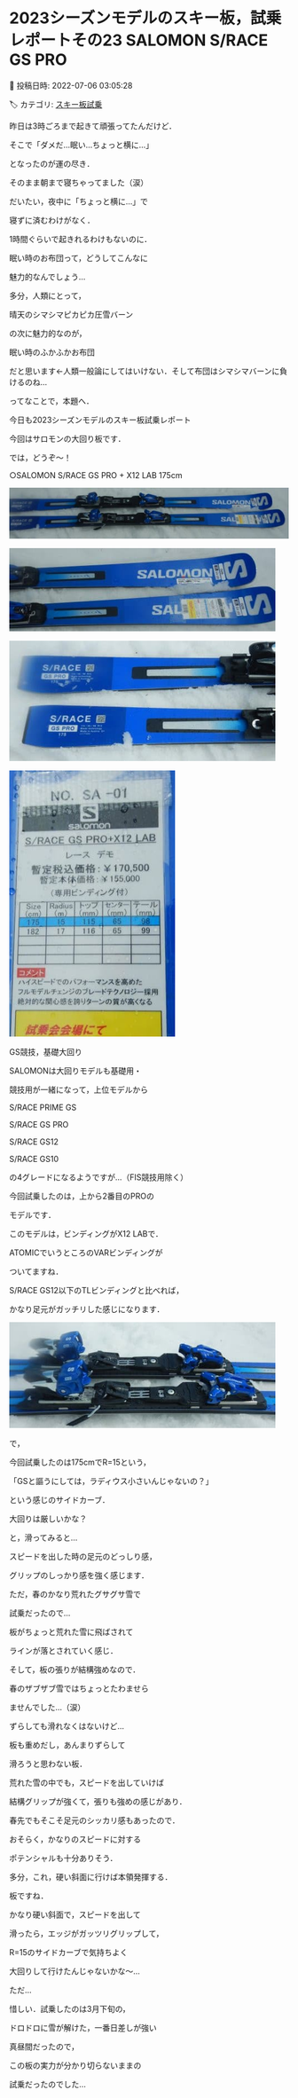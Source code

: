 # 2023シーズンモデルのスキー板，試乗レポートその23 SALOMON S/RACE GS PRO

📅 投稿日時: 2022-07-06 03:05:28

🏷️ カテゴリ: [スキー板試乗](c0bd8048615710cee890e403a36cc9a2b.md)

昨日は3時ごろまで起きて頑張ってたんだけど．


そこで「ダメだ…眠い…ちょっと横に…」


となったのが運の尽き．


そのまま朝まで寝ちゃってました（涙）





だいたい，夜中に「ちょっと横に…」で


寝ずに済むわけがなく．


1時間ぐらいで起きれるわけもないのに．





眠い時のお布団って，どうしてこんなに


魅力的なんでしょう…


多分，人類にとって，


晴天のシマシマピカピカ圧雪バーン


の次に魅力的なのが，


眠い時のふかふかお布団


だと思います←人類一般論にしてはいけない．そして布団はシマシマバーンに負けるのね…





ってなことで，本題へ．


今日も2023シーズンモデルのスキー板試乗レポート


今回はサロモンの大回り板です．


では，どうぞ～！[]()





○SALOMON S/RACE GS PRO + X12 LAB 175cm 







![666a3e01bcbbce2874845eab926c1fe9.jpg](images/666a3e01bcbbce2874845eab926c1fe9.jpg)









![b1558be3c948b39bbcb6dc44aecf8a1d.jpg](images/b1558be3c948b39bbcb6dc44aecf8a1d.jpg)









![a2931b45669651b004ad3ee213045ee5.jpg](images/a2931b45669651b004ad3ee213045ee5.jpg)









![6148178091103a7e756a151e493426fe.jpg](images/6148178091103a7e756a151e493426fe.jpg)







GS競技，基礎大回り





SALOMONは大回りモデルも基礎用・


競技用が一緒になって，上位モデルから


S/RACE PRIME GS


S/RACE GS PRO


S/RACE GS12


S/RACE GS10


の4グレードになるようですが…（FIS競技用除く）





今回試乗したのは，上から2番目のPROの


モデルです．





このモデルは，ビンディングがX12 LABで．


ATOMICでいうところのVARビンディングが


ついてますね．


S/RACE GS12以下のTLビンディングと比べれば，


かなり足元がガッチリした感じになります．




![34058be53d1f7b10d0030459708361a5.jpg](images/34058be53d1f7b10d0030459708361a5.jpg)







で，


今回試乗したのは175cmでR=15という，


「GSと謳うにしては，ラディウス小さいんじゃないの？」


という感じのサイドカーブ．





大回りは厳しいかな？


と，滑ってみると…





スピードを出した時の足元のどっしり感，


グリップのしっかり感を強く感じます．





ただ，春のかなり荒れたグサグサ雪で


試乗だったので…


板がちょっと荒れた雪に飛ばされて


ラインが落とされていく感じ．





そして，板の張りが結構強めなので．


春のザブザブ雪ではちょっとたわませら


ませんでした…（涙）





ずらしても滑れなくはないけど…


板も重めだし，あんまりずらして


滑ろうと思わない板．





荒れた雪の中でも，スピードを出していけば


結構グリップが強くて，張りも強めの感じがあり．


春先でもそこそ足元のシッカリ感もあったので．


おそらく，かなりのスピードに対する


ポテンシャルも十分ありそう．





多分，これ，硬い斜面に行けば本領発揮する．


板ですね．


かなり硬い斜面で，スピードを出して


滑ったら，エッジがガッツリグリップして，


R=15のサイドカーブで気持ちよく


大回りして行けたんじゃないかな～…





ただ…


惜しい．試乗したのは3月下旬の，


ドロドロに雪が解けた，一番日差しが強い


真昼間だったので，


この板の実力が分かり切らないままの


試乗だったのでした…
